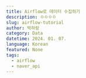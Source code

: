 ```yaml
---
title: Airflow로 데이터 수집하기
description: ㅇㅇㅇㅇ
slug: airflow-tutorial
author: 박하람
category: Data
datetime: 2024. 01. 07.
language: Korean
featured: None
tags:
  - airflow
  - naver_api
---
```

